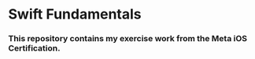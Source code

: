 # Swift Fundamentals

### This repository contains my exercise work from the Meta iOS Certification.

